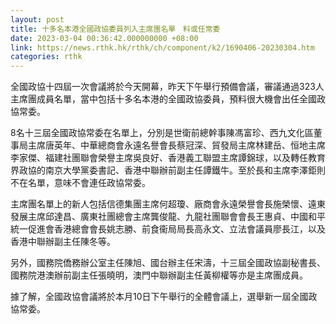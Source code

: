 ```yaml
---
layout: post
title: 十多名本港全國政協委員列入主席團名單　料或任常委
date: 2023-03-04 00:36:42.000000000 +08:00
link: https://news.rthk.hk/rthk/ch/component/k2/1690406-20230304.htm
categories: rthk
---
```


全國政協十四屆一次會議將於今天開幕，昨天下午舉行預備會議，審議通過323人主席團成員名單，當中包括十多名本港的全國政協委員，預料很大機會出任全國政協常委。

8名十三屆全國政協常委在名單上，分別是世衛前總幹事陳馮富珍、西九文化區董事局主席唐英年、中華總商會永遠名譽會長蔡冠深、貿發局主席林建岳、恒地主席李家傑、福建社團聯會榮譽主席吳良好、香港義工聯盟主席譚錦球，以及轉任教育界政協的南京大學黨委書記、香港中聯辦前副主任譚鐵牛。至於長和主席李澤鉅則不在名單，意味不會連任政協常委。

主席團名單上的新人包括信德集團主席何超瓊、廠商會永遠榮譽會長施榮懷、遠東發展主席邱達昌、廣東社團總會主席龔俊龍、九龍社團聯會會長王惠貞、中國和平統一促進會香港總會會長姚志勝、前食衞局局長高永文、立法會議員廖長江，以及香港中聯辦副主任陳冬等。

另外，國務院僑務辦公室主任陳旭、國台辦主任宋濤，十三屆全國政協副秘書長、國務院港澳辦前副主任張曉明，澳門中聯辦副主任黃柳權等亦是主席團成員。

據了解，全國政協會議將於本月10日下午舉行的全體會議上，選舉新一屆全國政協常委。
